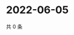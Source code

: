 # 2022-06-05

共 0 条

<!-- BEGIN WEIBO -->
<!-- 最后更新时间 Sun Jun 05 2022 10:42:22 GMT+0800 (China Standard Time) -->

<!-- END WEIBO -->
